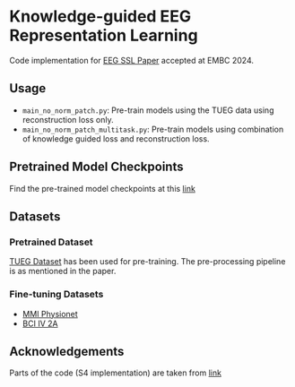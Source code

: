 # Knowledge-guided EEG Representation Learning
Code implementation for [EEG SSL Paper](https://arxiv.org/abs/2403.03222) accepted at EMBC 2024.

## Usage
- ```main_no_norm_patch.py```: Pre-train models using the TUEG data using reconstruction loss only.
- ```main_no_norm_patch_multitask.py```: Pre-train models using combination of knowledge guided loss and reconstruction loss.

## Pretrained Model Checkpoints
Find the pre-trained model checkpoints at this [link](https://drive.google.com/drive/folders/1k7tcnVaZELQMGu1uYtcDgJBwFQNLkUtn?usp=drive_link)

## Datasets
### Pretrained Dataset
[TUEG Dataset](https://isip.piconepress.com/projects/tuh_eeg/) has been used for pre-training. The pre-processing pipeline is as mentioned in the paper.
### Fine-tuning Datasets
- [MMI Physionet](https://www.physionet.org/content/eegmmidb/1.0.0/)
- [BCI IV 2A](https://www.bbci.de/competition/iv/)
## Acknowledgements
Parts of the code (S4 implementation) are taken from [link](https://github.com/state-spaces/s4)

